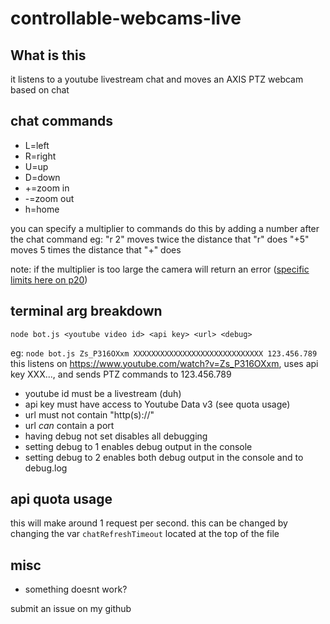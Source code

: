 # controllable-webcams-live

## What is this

it listens to a youtube livestream chat and moves an AXIS PTZ webcam based on chat

## chat commands
* L=left
* R=right
* U=up
* D=down
* +=zoom in
* -=zoom out
* h=home

you can specify a multiplier to commands
do this by adding a number after the chat command
eg:
"r 2" moves twice the distance that "r" does
"+5" moves 5 times the distance that "+" does

note: if the multiplier is too large the camera will return an error ([specific limits here  on p20](https://www.axis.com/files/manuals/vapix_ptz_52933_en_1307.pdf))


## terminal arg breakdown
 `node bot.js <youtube video id> <api key> <url> <debug>`

eg: `node bot.js Zs_P316OXxm XXXXXXXXXXXXXXXXXXXXXXXXXXXXX 123.456.789`
 		this listens on https://www.youtube.com/watch?v=Zs_P316OXxm, uses api key XXX..., and sends PTZ commands to 123.456.789
 

* youtube id must be a livestream (duh)
* api key must have access to Youtube Data v3 (see quota usage)
* url must not contain "http(s)://"
* url *can* contain a port
* having debug not set disables all debugging
* setting debug to 1 enables debug output in the console
* setting debug to 2 enables both debug output in the console and to debug.log

## api quota usage
this will make around 1 request per second. this can be changed by changing the var `chatRefreshTimeout` located at the top of the file

## misc

* something doesnt work?

submit an issue on my github

